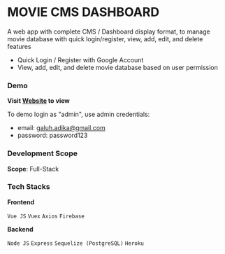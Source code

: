# MOVIE CMS DASHBOARD

A web app with complete CMS / Dashboard display format, to manage movie database with quick login/register, view, add, edit, and delete features

- Quick Login / Register with Google Account
- View, add, edit, and delete movie database based on user permission

### Demo
**Visit [Website](https://movie-cms-challenge.web.app/) to view**

To demo login as "admin", use admin credentials: 

- email: galuh.adika@gmail.com
- password: password123


### Development Scope
**Scope**: Full-Stack

### Tech Stacks
**Frontend**

```Vue JS```
```Vuex```
```Axios```
```Firebase```

**Backend**

```Node JS```
```Express```
```Sequelize (PostgreSQL)```
```Heroku```